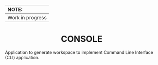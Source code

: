 | NOTE:            |
| :--------------- |
| Work in progress |

<div align="center">
  <h1>CONSOLE</h1>
</div>

Application to generate workspace to implement Command Line Interface (CLI) application.
